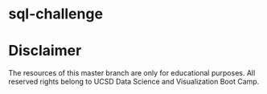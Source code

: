 # sql-challenge
# Disclaimer
The resources of this master branch are only for educational purposes. All reserved rights belong to UCSD Data Science and Visualization Boot Camp.
